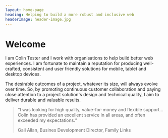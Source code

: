 ```yaml
---
layout: home-page
heading: Helping to build a more robust and inclusive web
headerImage: header-image.jpg
---
```


# Welcome

I am Colin Tester and I work with organisations to help build better web experiences. I am fortunate to maintain a reputation for producing well-crafted, consistent and user friendly solutions for mobile, tablet and desktop devices.

The desirable outcomes of a project, whatever its size, will always evolve over time. So, by promoting continuous customer collaboration and paying close attention to a project solution's design and technical quality, I aim to deliver durable and valuable results.

<blockquote><q>I was looking for high quality, value-for-money and flexible support…Colin has provided an excellent service in all areas, and often exceeded my expectations.</q><p class="by-line">Gail Allan, Busines Development Director, Family Links</p></blockquote>


